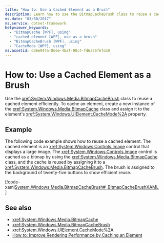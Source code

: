 ```yaml
---
title: "How to: Use a Cached Element as a Brush"
description: Learn how to use the BitmapCacheBrush class to reuse a cached element.
ms.date: "03/30/2017"
ms.service: dotnet-framework
helpviewer_keywords: 
  - "BitmapCache [WPF], using"
  - "cached element [WPF], use as a brush"
  - "BitmapCacheBrush [WPF], using"
  - "CacheMode [WPF], using"
ms.assetid: d36e944a-866e-4baf-98c4-fd6a75f6fdd0
---
```

# How to: Use a Cached Element as a Brush

Use the <xref:System.Windows.Media.BitmapCacheBrush> class to reuse a cached element efficiently. To cache an element, create a new instance of the <xref:System.Windows.Media.BitmapCache> class and assign it to the element's <xref:System.Windows.UIElement.CacheMode%2A> property.

## Example

The following code example shows how to reuse a cached element. The cached element is an <xref:System.Windows.Controls.Image> control that displays a large image. The <xref:System.Windows.Controls.Image> control is cached as a bitmap by using the <xref:System.Windows.Media.BitmapCache> class, and the cache is reused by assigning it to a <xref:System.Windows.Media.BitmapCacheBrush>. The brush is assigned to the background of twenty-five buttons to show efficient reuse.

[!code-xaml[System.Windows.Media.BitmapCacheBrush#_BitmapCacheBrushXAML](~/samples/snippets/csharp/VS_Snippets_Wpf/system.windows.media.bitmapcachebrush/cs/window1.xaml#_bitmapcachebrushxaml)]

## See also

- <xref:System.Windows.Media.BitmapCache>
- <xref:System.Windows.Media.BitmapCacheBrush>
- <xref:System.Windows.UIElement.CacheMode%2A>
- [How to: Improve Rendering Performance by Caching an Element](how-to-improve-rendering-performance-by-caching-an-element.md)
